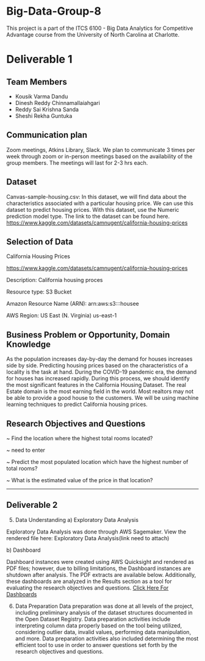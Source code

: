 # Big-Data-Group-8
This project is a part of the ITCS 6100 - Big Data Analytics for Competitive Advantage course from the University of North Carolina at Charlotte.
# Deliverable 1
## Team Members
* Kousik Varma Dandu
* Dinesh Reddy Chinnamallaiahgari
* Reddy Sai Krishna Sanda
* Sheshi Rekha Guntuka
## Communication plan
Zoom meetings, Atkins Library, Slack. 
We plan to communicate 3 times per week through zoom or in-person meetings based on the availability of the group members. The meetings will last for 2-3 hrs each. 
## Dataset
Canvas-sample-housing.csv: In this dataset, we will find data about the characteristics associated with a particular housing price. We can use this dataset to predict housing prices. With this dataset, use the Numeric prediction model type. The link to the dataset can be found here. https://www.kaggle.com/datasets/camnugent/california-housing-prices
## Selection of Data
California Housing Prices

https://www.kaggle.com/datasets/camnugent/california-housing-prices

Description:  California housing proces

Resource type: S3 Bucket

Amazon Resource Name (ARN): arn:aws:s3:::housee

AWS Region: US East (N. Virginia) us-east-1

## Business Problem or Opportunity, Domain Knowledge 
As the population increases day-by-day the demand for houses increases side by side. Predicting housing prices based on the characteristics of a locality is the task at hand. During the COVID-19 pandemic era, the demand for houses has increased rapidly. During this process, we should identify the most significant features in the California Housing Dataset. The real Estate domain is the most earning field in the world. Most realtors may not be able to provide a good house to the customers. We will be using machine learning techniques to predict California housing prices.
## Research Objectives and Questions
~ Find the location where the highest total rooms located?  

~ need to enter

~ Predict the most populated location which have the highest number of total rooms?

~ What is the estimated value of the price in that location?

-------------------------------------------------------------------------------------------------------------------------------------------------------------------------

## Deliverable 2
5. Data Understanding
a) Exploratory Data Analysis

Exploratory Data Analysis was done through AWS Sagemaker. View the rendered file here: Exploratory Data Analysis(link need to attach)

b) Dashboard

Dashboard instances were created using AWS Quicksight and rendered as PDF files; however, due to billing limitations, the Dashboard instances are shutdown after analysis. The PDF extracts are available below. Additionally, these dashboards are analyzed in the Results section as a tool for evaluating the research objectives and questions.
[Click Here For Dashboards](https://github.com/saikrishnasanda/bigdata/blob/main/Project%20Files/AWS%20Quicksight/AWS%20Quicksight.pdf)

6. Data Preparation
Data preparation was done at all levels of the project, including preliminary analysis of the dataset structures documented in the Open Dataset Registry. Data preparation activities include interpreting column data properly based on the tool being utilized, considering outlier data, invalid values, performing data manipulation, and more. Data preparation activities also included determining the most efficient tool to use in order to answer questions set forth by the research objectives and questions.
